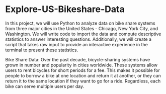 # Explore-US-Bikeshare-Data
In this project, we will use Python to analyze data on bike share systems from three major cities in the United States - Chicago, New York City, and Washington. We will write code to import the data and compute descriptive statistics to answer interesting questions. Additionally, we will create a script that takes raw input to provide an interactive experience in the terminal to present these statistics. 

Bike Share Data: Over the past decade, bicycle-sharing systems have grown in number and popularity in cities worldwide. These systems allow users to rent bicycles for short periods for a fee. This makes it possible for people to borrow a bike at one location and return it at another, or they can return it to the same location if they want to go for a ride. Regardless, each bike can serve multiple users per day.

